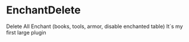 # EnchantDelete
Delete All Enchant (books, tools, armor, disable enchanted table)
It`s my first large plugin
